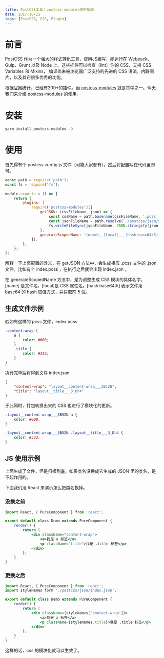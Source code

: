 ```yaml
---
title: PostCSS工具：postcss-modules使用指南
date: 2017-10-21
tags: [PostCSS, CSS, Plugin]
---
```


# 前言

PostCSS 作为一个强大的样式转化工具，使用JS编写，能运行在 Webpack、Gulp、Grunt 以及 Node 上。这些插件可以检查（lint）你的 CSS，支持 CSS Variables 和 Mixins， 编译尚未被浏览器广泛支持的先进的 CSS 语法，内联图片，以及其它很多优秀的功能。

<!--more-->

根据[官网](https://github.com/postcss/postcss/blob/master/README.cn.md)统计，已经有200+的插件。而 [postcss-modules](https://github.com/css-modules/postcss-modules) 就是其中之一。今天我们来介绍 postcss-modules 的使用。

# 安装

```sh
yarn install postcss-modules -D
```

# 使用

首先得有个 postcss.config.js 文件（可能大家都有），然后将配置写在代码里即可。

```js
const path = require('path');
const fs = require('fs');
                    
module.exports = () => {
    return {
        plugins: [
            require('postcss-modules')({
                getJSON: (cssFileName, json) => {
                    const cssName = path.basename(cssFileName, '.pcss');
                    const jsonFileName = path.resolve(`./postcss/json/${cssName}.json`);
                    fs.writeFileSync(jsonFileName, JSON.stringify(json));
                },
                generateScopedName: '[name]__[local]___[hash:base64:5]',
            }),
        ],
    };
};
```

解释一下上面配置的含义，在 getJSON 方法中，会生成相应 .pcss 文件的 .json 文件。比如有个 index.pcss ，在执行之后就会出现 index.json 。

在 generateScopedName 方法中，是为调整生成 CSS 模块的具体名字。 [name] 是文件名，[local]是 CSS 属性名，[hash:base64:5] 表示文件用 base64 的 hash 取值方式，并只取前 5 位。

## 生成文件示例

假如有这样的 pcss 文件，index.pcss

```scss
.content-wrap {
    a {
        color: #000;
    }
    .title {
        color: #333;
    }
}
```

执行完毕后将得到文件 index.json

```json
{
    "content-wrap": "layout__content-wrap___3B52N",
    "title": "layout__title___3_Dh4"
}
```

于此同时，打包转换出来的 CSS 也进行了模块化的更新。

```css
.layout__content-wrap___3B52N a {
	color: #000;
}

.layout__content-wrap___3B52N .layout__title___3_Dh4 {
	color: #333;
}
```

## JS 使用示例
上面生成了文件，但是归根到底，如果类名没换成它生成的 JSON 里的类名，是不起作用的。

下面我们用 React 来演示怎么把类名换掉。

### 没换之前

```jsx
import React, { PureComponent } from 'react';

export default class Demo extends PureComponent {
    render() {
        return (
        	<div className="content-wrap">
        		<a>我是 a 标签</a>
        		<p className="title">我是 .title 标签</p>
        	</div>
        );
    }
}
```

### 更换之后

```jsx
import React, { PureComponent } from 'react';
import styleNames form './postcss/json/index.json';

export default class Demo extends PureComponent {
    render() {
        return (
        	<div className={styleNames['content-wrap']}>
        		<a>我是 a 标签</a>
        		<p className={styleNames.title}>我是 .title 标签</p>
        	</div>
        );
    }
}
```

这样的话，css 的模块化就可以生效了。
